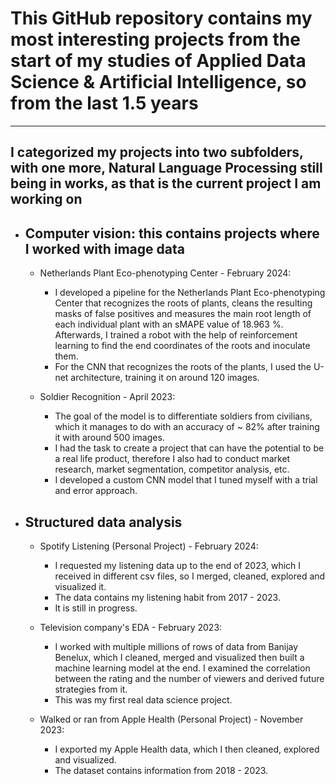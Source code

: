 # This GitHub repository contains my most interesting projects from the start of my studies of Applied Data Science & Artificial Intelligence, so from the last 1.5 years
---
## I categorized my projects into two subfolders, with one more, Natural Language Processing still being in works, as that is the current project I am working on
 * ## Computer vision: this contains projects where I worked with image data
    * Netherlands Plant Eco-phenotyping Center - February 2024: 
        - I developed a pipeline for the Netherlands Plant Eco-phenotyping Center that recognizes the roots of plants, cleans the resulting masks of false positives and measures the main root length of each individual plant with an sMAPE value of 18.963 %. Afterwards, I trained a robot with the help of reinforcement learning to find the end coordinates of the roots and inoculate them.
        - For the CNN that recognizes the roots of the plants, I used the U-net architecture, training it on around 120 images.

    * Soldier Recognition - April 2023:
        - The goal of the model is to differentiate soldiers from civilians, which it manages to do with an accuracy of ~ 82% after training it with around 500 images.
        - I had the task to create a project that can have the potential to be a real life product, therefore I also had to conduct market research, market segmentation, competitor analysis, etc.
        - I developed a custom CNN model that I tuned myself with a trial and error approach.

* ## Structured data analysis
    * Spotify Listening (Personal Project) - February 2024:
        - I requested my listening data up to the end of 2023, which I received in different csv files, so I merged, cleaned, explored and visualized it.
        - The data contains my listening habit from 2017 - 2023.
        - It is still in progress.

    * Television company's EDA - February 2023:
        - I worked with multiple millions of rows of data from Banijay Benelux, which I cleaned, merged and visualized then built a machine learning model at the end. I examined the correlation between the rating and the number of viewers and derived future strategies from it.
        - This was my first real data science project.
    
    * Walked or ran from Apple Health (Personal Project) - November 2023:
        - I exported my Apple Health data, which I then cleaned, explored and visualized.
        - The dataset contains information from 2018 - 2023.
